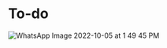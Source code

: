 # To-do

![WhatsApp Image 2022-10-05 at 1 49 45 PM](https://user-images.githubusercontent.com/92962731/194117296-34860397-25c8-4d74-98f0-6d99243e2e81.jpeg)

